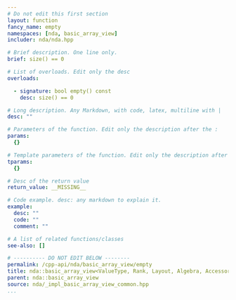 ```yaml
---
# Do not edit this first section
layout: function
fancy_name: empty
namespaces: [nda, basic_array_view]
includer: nda/nda.hpp

# Brief description. One line only.
brief: size() == 0

# List of overloads. Edit only the desc
overloads:

  - signature: bool empty() const
    desc: size() == 0

# Long description. Any Markdown, with code, latex, multiline with |
desc: ""

# Parameters of the function. Edit only the description after the :
params:
  {}

# Template parameters of the function. Edit only the description after the :
tparams:
  {}

# Desc of the return value
return_value: __MISSING__

# Code example. desc: any markdown to explain it.
example:
  desc: ""
  code: ""
  comment: ""

# A list of related functions/classes
see-also: []

# ---------- DO NOT EDIT BELOW --------
permalink: /cpp-api/nda/basic_array_view/empty
title: nda::basic_array_view<ValueType, Rank, Layout, Algebra, AccessorPolicy, OwningPolicy>::empty
parent: nda::basic_array_view
source: nda/_impl_basic_array_view_common.hpp
...
```



